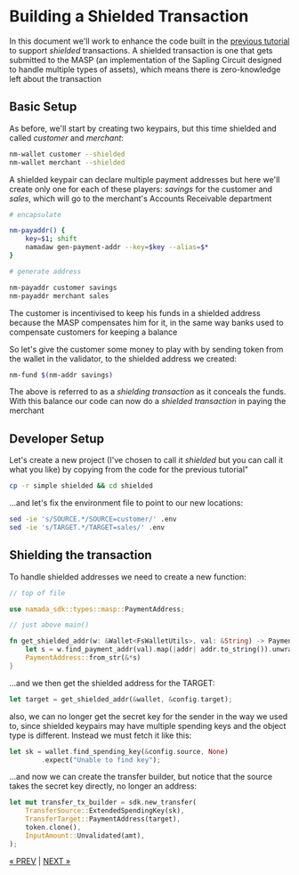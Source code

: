 # Building a Shielded Transaction

In this document we'll work to enhance the code built in the [previous tutorial](../simple/README.md) to support *shielded* transactions.  A shielded transaction is one that gets submitted to the MASP (an implementation of the Sapling Circuit designed to handle multiple types of assets), which means there is zero-knowledge left about the transaction

## Basic Setup

As before, we'll start by creating two keypairs, but this time shielded and called *customer* and *merchant*:

```bash
nm-wallet customer --shielded
nm-wallet merchant --shielded
```

A shielded keypair can declare multiple payment addresses but here we'll create only one for each of these players: *savings* for the customer and *sales*, which will go to the merchant's Accounts Receivable department

```bash
# encapsulate

nm-payaddr() {
    key=$1; shift
    namadaw gen-payment-addr --key=$key --alias=$*
}

# generate address

nm-payaddr customer savings
nm-payaddr merchant sales
```

The customer is incentivised to keep his funds in a shielded address because the MASP compensates him for it, in the same way banks used to compensate customers for keeping a balance

So let's give the customer some money to play with by sending token from the wallet in the validator, to the shielded address we created:

```bash
nm-fund $(nm-addr savings)
```

The above is referred to as a *shielding transaction* as it conceals the funds.  With this balance our code can now do a *shielded transaction* in paying the merchant

## Developer Setup

Let's create a new project (I've chosen to call it _shielded_ but you can call it what you like) by copying from the code for the previous tutorial"

```bash
cp -r simple shielded && cd shielded
```

...and let's fix the environment file to point to our new locations:

```bash
sed -ie 's/SOURCE.*/SOURCE=customer/' .env
sed -ie 's/TARGET.*/TARGET=sales/' .env
```

## Shielding the transaction

To handle shielded addresses we need to create a new function:

```rust
// top of file

use namada_sdk::types::masp::PaymentAddress;

// just above main()

fn get_shielded_addr(w: &Wallet<FsWalletUtils>, val: &String) -> PaymentAddress {
	let s = w.find_payment_addr(val).map(|addr| addr.to_string()).unwrap();
	PaymentAddress::from_str(&*s)
}
```

...and we then get the shielded address for the TARGET:

```rust
let target = get_shielded_addr(&wallet, &config.target);
```

also, we can no longer get the secret key for the sender in the way we used to, since shielded keypairs may have multiple spending keys and the object type is different.  Instead we must fetch it like this:

```rust
let sk = wallet.find_spending_key(&config.source, None)
		.expect("Unable to find key");
```

...and now we can create the transfer builder, but notice that the source takes the secret key directly, no longer an address:

```rust
let mut transfer_tx_builder = sdk.new_transfer(	
    TransferSource::ExtendedSpendingKey(sk),
    TransferTarget::PaymentAddress(target),
    token.clone(),
    InputAmount::Unvalidated(amt),
);
```

[« PREV](../simple/README.md) | [NEXT »](../IBC/README.md)